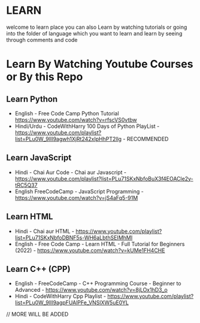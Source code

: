 # LEARN

welcome to learn place you can also Learn by watching tutorials or going into the folder of language which you want to learn and learn by seeing through comments and code


# Learn By Watching Youtube Courses or By this Repo
## Learn Python
- English - Free Code Camp Python Tutorial https://www.youtube.com/watch?v=rfscVS0vtbw
- Hindi/Urdu - CodeWithHarry 100 Days of Python PlayList - https://www.youtube.com/playlist?list=PLu0W_9lII9agwh1XjRt242xIpHhPT2llg - RECOMMENDED

## Learn JavaScript
- Hindi - Chai Aur Code - Chai aur Javascript - https://www.youtube.com/playlist?list=PLu71SKxNbfoBuX3f4EOACle2y-tRC5Q37
- English FreeCodeCamp - JavaScript Programming - https://www.youtube.com/watch?v=jS4aFq5-91M

## Learn HTML
- Hindi - Chai aur HTML - https://www.youtube.com/playlist?list=PLu71SKxNbfoDBNF5s-WH6aLbthSEIMhMI
- English - Free Code Camp - Learn HTML - Full Tutorial for Beginners (2022) - https://www.youtube.com/watch?v=kUMe1FH4CHE

## Learn C++ (CPP)
- English - FreeCodeCamp - C++ Programming Course - Beginner to Advanced - https://www.youtube.com/watch?v=8jLOx1hD3_o
- Hindi - CodeWithHarry Cpp Playlist - https://www.youtube.com/playlist?list=PLu0W_9lII9agpFUAlPFe_VNSlXW5uE0YL

// MORE WILL BE ADDED